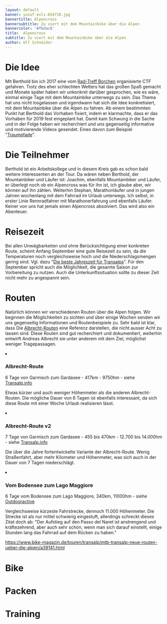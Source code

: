 ```yaml
---
layout: default
banner: yusuf-evli-654710.jpg
bannertitle: Alpencross
bannersubtitle: Zu viert mit dem Mountainbike über die Alpen
bannercolor: '#fbdac8'
title:  Alpencross
subtitle: Zu viert mit dem Mountainbike über die Alpen
author: Ulf Schneider
---
```

# Die Idee
Mit Berthold bin ich 2017 eine vom [Rad-Treff Borchen](http://www.rad-treff-borchen.de) organisierte CTF gefahren. Trotz des eher schlechten Wetters hat das großen Spaß gemacht und Monate später haben wir unkonkret darüber gesprochen, wie es wäre, einmal einige Tage mit dem Mountainbike unterwegs zu sein. Das Thema hat uns nicht losgelassen und irgendwann hat sich die Idee konkretisiert, mit dem Mountainbike über die Alpen zu fahren. Ab einem bestimmten Punkt hat Berthold das Vorhaben fixiert, indem er klarmachte, dass er das Vorhaben für 2019 fest eingeplant hat. Damit kam Schwung in die Sache und in der Folge haben wir recherchiert und uns gegenseitig informative und motivierende Videos gesendet. Eines davon zum Beispiel "[Traumpfade](https://www.br.de/mediathek/video/traumpfade-mit-dem-mountainbike-ueber-die-alpen-av:5a3c404bdd95b200180bcb86)".

# Die Teilnehmer
Berthold ist ein Arbeitskollege und in diesem Kreis gab es schon bald weitere Interessenten an der Tour. Da wären neben Berthold, der Mountainbiker und Läufer ist: Joachim, ebenfalls Mountainbiker und Läufer, er überlegt noch ob ein Alpencross was für ihn ist, ich glaube aber, wir können auf ihn zählen. Weiterhin Stephan, Marathonläufer und in jungen Jahren wochenlang mit dem Fahrrad im Urlaub unterwegs. Ich selbst, in erster Linie Rennradfahrer mit Marathonerfahrung und ebenfalls Läufer. Keiner von uns hat jemals einen Alpencross absolviert. Das wird also ein Abenteuer.

# Reisezeit
Bei allen Unwägbarkeiten und ohne Berücksichtigung einer konkreten Route, scheint Anfang September eine gute Reisezeit zu sein, da die Temperaturen noch vergleichsweise hoch und die Niederschlagsmengen gering sind. Vgl. dazu "[Die beste Jahreszeit für Transalps](http://transalpbiker.de/2017/03/08/die-beste-jahreszeit-fuer-transalps/)". Für den September spricht auch die Möglichkeit, die gesamte Saison zur Vorbereitung zu nutzen. Auch die Unterkunftssituation sollte zu dieser Zeit nicht mehr zu angespannt sein. 

# Routen
Natürlich können wir verschiedenen Routen über die Alpen folgen. Wir beginnen die Möglichkeiten zu sichten und über einige Wochen senden wir uns gegenseitig Informationen und Routenbeispiele zu. Sehr bald ist klar, dass Die [Albrecht-Routen](http://www.transalp.info/albrecht-route) eine Referenz darstellen, die nicht ausser Acht zu lassen sind. Diese Routen sind gut recherchiert und dokumentiert, weiterhin entwirft Andreas Albrecht sie unter anderem mit dem Ziel, möglichst weniger Tragepassagen.

<div class="toc-list">
<li><h3>Albrecht-Route</h3>
<p class="meta">
6 Tage von Garmisch zum Gardasee - 417km - 9750hm - siehe <a href="http://www.transalp.info/albrecht-route/6-tage">Transalp.info</a>
</p>

<p>Etwas kürzer und auch weniger Höhenmeter als die anderen Albrecht-Routen. Die mögliche Dauer von 6 Tagen ist ebenfalls interessant, da sich diese Route mit einer Woche Urlaub realisieren lässt.</p>
</li>

<li><h3>Albrecht-Route v2</h3>
<p class="meta">
7 Tage von Garmisch zum Gardasee - 455 bis 470km - 12.700 bis 14.000hm - siehe <a href="http://www.transalp.info/albrecht-route/v2">Transalp.info</a>
</p>

<p>Die über die Jahre fortentwickelte Variante der Albrecht-Route. Wenig Straßenfahrt, aber mehr Kilometer und Höhenmeter, was sich auch in der Dauer von 7 Tagen niederschlägt.
</p>
</li>

<li><h3>Vom Bodensee zum Lago Maggiore</h3>
<p class="meta">
6 Tage vom Bodensee zum Lago Maggiore, 340km, 11000hm - siehe <a href="https://www.outdooractive.com/de/mountainbike-transalp/bodensee-rheintal/alpenueberquerung-vom-bodensee-zum-lago-maggiore-/1389123/">Outdooractive</a>
</p>

<p>Vergleichsweise kürzeste Fahrstrecke, dennoch 11.000 Höhenmeter. Die Strecke ist als nur mittel schwierig eingestuft, allerdings schreckt dieses Zitat doch ab: "Der Aufstieg auf den Passo del Naret ist anstrengend und kräftezehrend, aber auch sehr schön, wenn man sich darauf einstellt, einige Stunden lang das Fahrrad auf dem Rücken zu haben."
</p>
</li>

</div>

https://www.bike-magazin.de/touren/transalp/mtb-transalp-neue-routen-ueber-die-alpen/a39141.html



# Bike

# Packen

# Training




